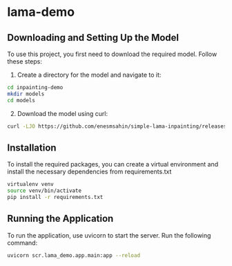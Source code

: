 # lama-demo

## Downloading and Setting Up the Model

To use this project, you first need to download the required model. Follow these steps:

1. Create a directory for the model and navigate to it:

  ```bash
  cd inpainting-demo
  mkdir models
  cd models
  ```

2. Download the model using curl:

  ```bash
  curl -LJO https://github.com/enesmsahin/simple-lama-inpainting/releases/download/v0.1.0/big-lama.pt
  ```

## Installation

To install the required packages, you can create a virtual environment and install the necessary dependencies from requirements.txt
  
  ```bash
  virtualenv venv
  source venv/bin/activate
  pip install -r requirements.txt
  ```

## Running the Application
To run the application, use uvicorn to start the server. Run the following command:

  ```bash
  uvicorn scr.lama_demo.app.main:app --reload
  ```
